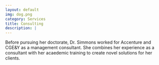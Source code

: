```yaml
---
layout: default
img: dog.png
category: Services
title: Consulting
description: |
---
```

Before pursuing her doctorate, Dr. Simmons worked for Accenture and CGE&Y as a management consultant. She combines her experience as a consultant with her acaedemic training to create novel solutions for her clients.
